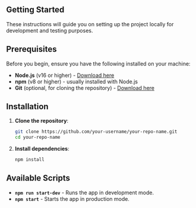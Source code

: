 ## Getting Started

These instructions will guide you on setting up the project locally for development and testing purposes.

## Prerequisites

Before you begin, ensure you have the following installed on your machine:

- **Node.js** (v16 or higher) - [Download here](https://nodejs.org/)
- **npm** (v8 or higher) - usually installed with Node.js
- **Git** (optional, for cloning the repository) - [Download here](https://git-scm.com/)

## Installation

1. **Clone the repository**:

   ```bash
   git clone https://github.com/your-username/your-repo-name.git
   cd your-repo-name
   ```

2. **Install dependencies**:

   ```bash
   npm install
   ```
## Available Scripts

- **`npm run start-dev`** - Runs the app in development mode.
- **`npm start`** - Starts the app in production mode.
